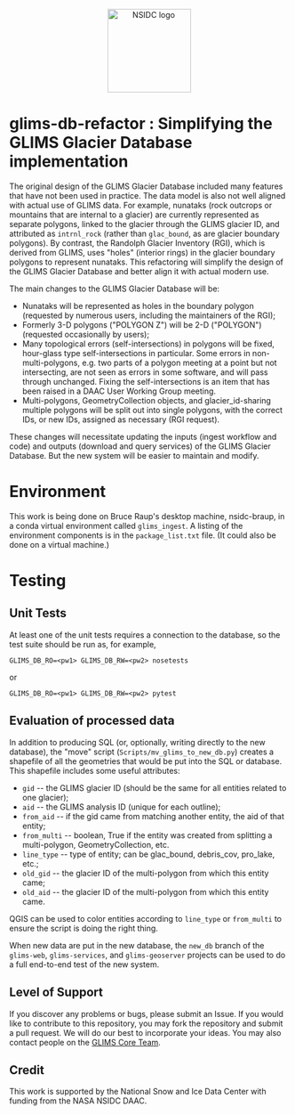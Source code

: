 <p align="center">
  <img alt="NSIDC logo" src="https://nsidc.org/themes/custom/nsidc/logo.svg" width="150" />
</p>

# glims-db-refactor : Simplifying the GLIMS Glacier Database implementation

The original design of the GLIMS Glacier Database included many features that
have not been used in practice.  The data model is also not well aligned
with actual use of GLIMS data.  For example, nunataks (rock outcrops or
mountains that are internal to a glacier) are currently represented as
separate polygons, linked to the glacier through the GLIMS glacier ID, and
attributed as `intrnl_rock` (rather than `glac_bound`, as are glacier
boundary polygons).  By contrast, the Randolph Glacier Inventory (RGI),
which is derived from GLIMS, uses "holes" (interior rings) in the glacier
boundary polygons to represent nunataks.  This refactoring will simplify
the design of the GLIMS Glacier Database and better align it with actual
modern use.

The main changes to the GLIMS Glacier Database will be:

* Nunataks will be represented as holes in the boundary polygon (requested
  by numerous users, including the maintainers of the RGI);
* Formerly 3-D polygons ("POLYGON Z") will be 2-D ("POLYGON") (requested
  occasionally by users);
* Many topological errors (self-intersections) in polygons will be fixed,
  hour-glass type self-intersections in particular. Some errors in
  non-multi-polygons, e.g. two parts of a polygon meeting at a point but
  not intersecting, are not seen as errors in some software, and will pass
  through unchanged.  Fixing the self-intersections is an item that has
  been raised in a DAAC User Working Group meeting.
* Multi-polygons, GeometryCollection objects, and glacier\_id-sharing
  multiple polygons will be split out into single polygons, with the
  correct IDs, or new IDs, assigned as necessary (RGI request).

These changes will necessitate updating the inputs (ingest workflow and
code) and outputs (download and query services) of the GLIMS Glacier
Database.  But the new system will be easier to maintain and modify.

# Environment

This work is being done on Bruce Raup's desktop machine, nsidc-braup, in
a conda virtual environment called `glims_ingest`.  A listing of the
environment components is in the `package_list.txt` file.  (It could also
be done on a virtual machine.)

# Testing

## Unit Tests

At least one of the unit tests requires a connection to the database, so
the test suite should be run as, for example,

    GLIMS_DB_RO=<pw1> GLIMS_DB_RW=<pw2> nosetests

or

    GLIMS_DB_RO=<pw1> GLIMS_DB_RW=<pw2> pytest

## Evaluation of processed data

In addition to producing SQL (or, optionally, writing directly to the new
database), the "move" script (`Scripts/mv_glims_to_new_db.py`) creates
a shapefile of all the geometries that would be put into the SQL or
database.  This shapefile includes some useful attributes:

* `gid`   -- the GLIMS glacier ID (should be the same for all entities
  related to one glacier);
* `aid`   -- the GLIMS analysis ID (unique for each outline);
* `from_aid` -- if the gid came from matching another entity, the aid of that
  entity;
* `from_multi` -- boolean, True if the entity was created from splitting
  a multi-polygon, GeometryCollection, etc.
* `line_type` -- type of entity; can be glac_bound, debris_cov, pro_lake,
  etc.;
* `old_gid` -- the glacier ID of the multi-polygon from which this entity
  came;
* `old_aid` -- the glacier ID of the multi-polygon from which this entity
  came.

QGIS can be used to color entities according to `line_type` or `from_multi`
to ensure the script is doing the right thing.

When new data are put in the new database, the `new_db` branch of the
`glims-web`, `glims-services`, and `glims-geoserver` projects can be used
to do a full end-to-end test of the new system.

## Level of Support

If you discover any problems or bugs, please submit an Issue. If you would
like to contribute to this repository, you may fork the repository and
submit a pull request.  We will do our best to incorporate your ideas.  You
may also contact people on the [GLIMS Core
Team](https://www.glims.org/About/glims_core_team.html).


## Credit

This work is supported by the National Snow and Ice Data Center with
funding from the NASA NSIDC DAAC.
